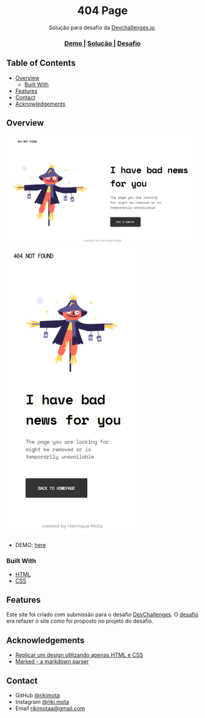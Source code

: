 <h1 align="center">404 Page</h1>

<div align="center">
   Solução para desafio da  <a href="http://devchallenges.io" target="_blank">Devchallenges.io</a>.
</div>

<div align="center">
  <h3>
    <a href="https://{your-demo-link.your-domain}">
      Demo
    </a>
    <span> | </span>
    <a href="https://rikimota.github.io/404-not-found/">
      Solução
    </a>
    <span> | </span>
    <a href="https://devchallenges.io/challenges/wBunSb7FPrIepJZAg0sY">
      Desafio
    </a>
  </h3>
</div>

## Table of Contents

- [Overview](#overview)
  - [Built With](#built-with)
- [Features](#features)
- [Contact](#contact)
- [Acknowledgements](#acknowledgements)

## Overview

![screenshot](assets/web.png) 
![screenshot](assets/mobile.png)

- DEMO: [here]()

### Built With

- [HTML](https://developer.mozilla.org/pt-BR/docs/Web/HTML)
- [CSS](https://developer.mozilla.org/pt-BR/docs/Web/CSS)

## Features

Este site foi criado com submissão para o desafio [DevChallenges](https://devchallenges.io/challenges). O [desafio](https://devchallenges.io/challenges/wBunSb7FPrIepJZAg0sY) era refazer o site como foi proposto no projeto do desafio.


## Acknowledgements

- [Replicar um design utilizando apenas HTML e CSS](https://devchallenges-blogs.web.app/how-to-replicate-design/)
- [Marked - a markdown parser](https://github.com/chjj/marked)

## Contact

- GitHub [@rikimota](https://github.com/rikimota)
- Instagram [@riki.mota](https://www.instagram.com/riki.mota/)
- Email [rikimotaa@gmail.com]()
